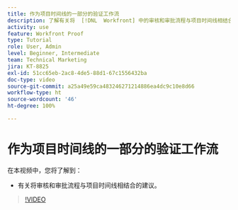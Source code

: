 ```yaml
---
title: 作为项目时间线的一部分的验证工作流
description: 了解有关将  [!DNL  Workfront] 中的审核和审批流程与项目时间线相结合的建议。
activity: use
feature: Workfront Proof
type: Tutorial
role: User, Admin
level: Beginner, Intermediate
team: Technical Marketing
jira: KT-8825
exl-id: 51cc65eb-2ac8-4de5-88d1-67c1556432ba
doc-type: video
source-git-commit: a25a49e59ca483246271214886ea4dc9c10e8d66
workflow-type: ht
source-wordcount: '46'
ht-degree: 100%

---
```


# 作为项目时间线的一部分的验证工作流

在本视频中，您将了解到：

* 有关将审核和审批流程与项目时间线相结合的建议。

>[!VIDEO](https://video.tv.adobe.com/v/335125/?quality=12&learn=on)

<!--
This is a duplicate and not used in the TOC
-->
